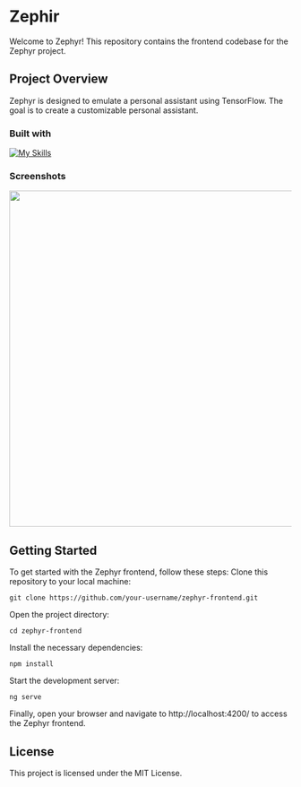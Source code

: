 # Zephir
Welcome to Zephyr! This repository contains the frontend codebase for the Zephyr project.

## Project Overview

Zephyr is designed to emulate a personal assistant using TensorFlow. The goal is to create a customizable personal assistant.
### Built with
[![My Skills](https://skillicons.dev/icons?i=typescript,angular&theme=light)](https://skillicons.dev)

### Screenshots
<img src="https://github.com/ikiwq/zephyr-frontend/assets/110495658/c5fa778b-e668-49a9-b50d-b7e50728cda0" width=600>

## Getting Started

To get started with the Zephyr frontend, follow these steps:
Clone this repository to your local machine:

    git clone https://github.com/your-username/zephyr-frontend.git

Open the project directory:

    cd zephyr-frontend

Install the necessary dependencies:

    npm install

Start the development server:

    ng serve

Finally, open your browser and navigate to http://localhost:4200/ to access the Zephyr frontend.

## License

This project is licensed under the MIT License.

